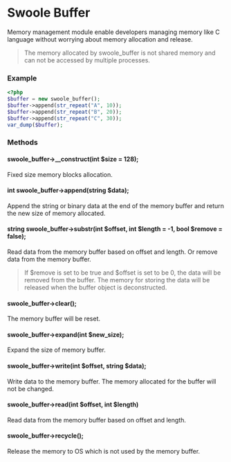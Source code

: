 # Swoole Buffer

Memory management module enable developers managing memory like C language without worrying about memory allocation and release.

> The memory allocated by swoole_buffer is not shared memory and can not be accessed by multiple processes.

### Example

``` php
<?php
$buffer = new swoole_buffer();
$buffer->append(str_repeat("A", 10));
$buffer->append(str_repeat("B", 20));
$buffer->append(str_repeat("C", 30));
var_dump($buffer);
```

### Methods

#### swoole_buffer->__construct(int $size = 128);

Fixed size memory blocks allocation.

#### int swoole_buffer->append(string $data);

Append the string or binary data at the end of the memory buffer and return the new size of memory allocated.

#### string swoole_buffer->substr(int $offset, int $length = -1, bool $remove = false);

Read data from the memory buffer based on offset and length. Or remove data from the memory buffer.

> If $remove is set to be true and $offset is set to be 0, the data will be removed from the buffer. The memory for storing the data will be released when the buffer object is deconstructed.

#### swoole_buffer->clear();

The memory buffer will be reset.

#### swoole_buffer->expand(int $new_size);

Expand the size of memory buffer.

#### swoole_buffer->write(int $offset, string $data);

Write data to the memory buffer. The memory allocated for the buffer will not be changed.

#### swoole_buffer->read(int $offset, int $length)

Read data from the memory buffer based on offset and length.

#### swoole_buffer->recycle();

Release the memory to OS which is not used by the memory buffer.



